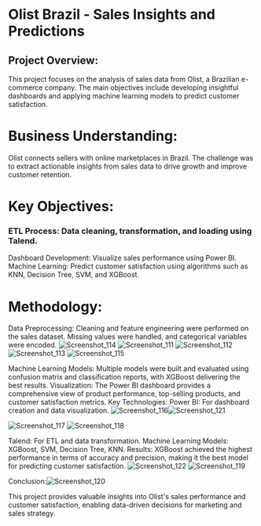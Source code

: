 # Olist Brazil - Sales Insights and Predictions
## Project Overview:
This project focuses on the analysis of sales data from Olist, a Brazilian e-commerce company. The main objectives include developing insightful dashboards and applying machine learning models to predict customer satisfaction.

# Business Understanding:
Olist connects sellers with online marketplaces in Brazil. The challenge was to extract actionable insights from sales data to drive growth and improve customer retention.

# Key Objectives:
### ETL Process: Data cleaning, transformation, and loading using Talend.
Dashboard Development: Visualize sales performance using Power BI.
Machine Learning: Predict customer satisfaction using algorithms such as KNN, Decision Tree, SVM, and XGBoost.
# Methodology:
Data Preprocessing: Cleaning and feature engineering were performed on the sales dataset. Missing values were handled, and categorical variables were encoded.
![Screenshot_114](https://github.com/user-attachments/assets/5a7972f8-7f4f-4eaa-8290-74dfbb9bdd79)
![Screenshot_111](https://github.com/user-attachments/assets/9e137a25-9f88-42c2-ba6b-831c7fc1807d)
![Screenshot_112](https://github.com/user-attachments/assets/b9e32403-87d3-4658-ba53-5f3051ea20df)
![Screenshot_113](https://github.com/user-attachments/assets/22919bb9-82a8-4824-bad7-a9e58f6d63e0)
![Screenshot_115](https://github.com/user-attachments/assets/b3ee71a0-fe54-494b-b252-89927def58c8)

Machine Learning Models: Multiple models were built and evaluated using confusion matrix and classification reports, with XGBoost delivering the best results.
Visualization: The Power BI dashboard provides a comprehensive view of product performance, top-selling products, and customer satisfaction metrics.
Key Technologies:
Power BI: For dashboard creation and data visualization.
![Screenshot_116](https://github.com/user-attachments/assets/4d6f5c3e-a300-4548-b66a-60793dc0c0ab)![Screenshot_121](https://github.com/user-attachments/assets/f2202ff9-8746-4272-b16e-536c0241079b)

![Screenshot_117](https://github.com/user-attachments/assets/b889673c-d022-4783-9406-4a5b2221e38b)
![Screenshot_118](https://github.com/user-attachments/assets/57394840-61fe-4522-a8c2-556f425c6f4c)

Talend: For ETL and data transformation.
Machine Learning Models: XGBoost, SVM, Decision Tree, KNN.
Results:
XGBoost achieved the highest performance in terms of accuracy and precision, making it the best model for predicting customer satisfaction.
![Screenshot_122](https://github.com/user-attachments/assets/b8c5769f-e2f8-4228-8479-dce9f280d181)
![Screenshot_119](https://github.com/user-attachments/assets/9125d619-cb27-4b81-a593-b649139f5720)

Conclusion:![Screenshot_120](https://github.com/user-attachments/assets/6403ff90-d432-4432-a3cb-4e4659494479)

This project provides valuable insights into Olist's sales performance and customer satisfaction, enabling data-driven decisions for marketing and sales strategy.

